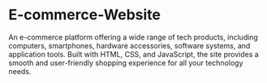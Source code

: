 # E-commerce-Website
An e-commerce platform offering a wide range of tech products, including computers, smartphones, hardware accessories, software systems, and application tools. Built with HTML, CSS, and JavaScript, the site provides a smooth and user-friendly shopping experience for all your technology needs.
